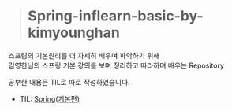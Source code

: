 > # Spring-inflearn-basic-by-kimyounghan
스프링의 기본원리를 더 자세히 배우며 파악하기 위해 <br>
김영한님의 스프링 기본 강의를 보며 정리하고 따라하며 배우는 Repository

공부한 내용은 TIL로 따로 작성하였습니다. <br>
* TIL: [Spring(기본편)](https://github.com/crinkj/TIL/tree/master/Spring)
